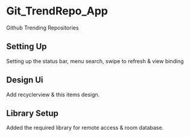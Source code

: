 # Git_TrendRepo_App
Github Trending Repositories

## Setting Up
Setting up the status bar, menu search, swipe to refresh & view binding

## Design Ui
Add recyclerview & this items design.

## Library Setup
Added the required library for remote access & room database.
